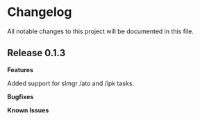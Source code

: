 # Changelog

All notable changes to this project will be documented in this file.

## Release 0.1.3

**Features**

Added support for slmgr /ato and /ipk tasks.

**Bugfixes**

**Known Issues**
